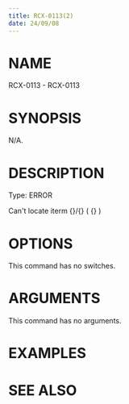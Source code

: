 ```yaml
---
title: RCX-0113(2)
date: 24/09/08
---
```


# NAME

RCX-0113 - RCX-0113

# SYNOPSIS

N/A.

# DESCRIPTION

Type: ERROR

Can't locate iterm {}/{} ( {} )

# OPTIONS

This command has no switches.

# ARGUMENTS

This command has no arguments.

# EXAMPLES

# SEE ALSO
